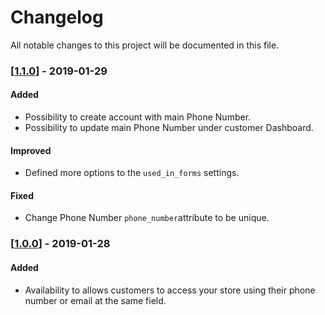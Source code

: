 # Changelog
All notable changes to this project will be documented in this file.

### [[1.1.0](https://github.com/magestat/magento2-sign-in-with-phone-number/releases/tag/1.1.0)] - 2019-01-29
#### Added
- Possibility to create account with main Phone Number.
- Possibility to update main Phone Number under customer Dashboard.

#### Improved
- Defined more options to the `used_in_forms` settings.

#### Fixed
- Change Phone Number `phone_number`attribute to be unique.


### [[1.0.0](https://github.com/magestat/magento2-sign-in-with-phone-number/releases/tag/1.0.0)] - 2019-01-28
#### Added
- Availability to allows customers to access your store using their phone number or email at the same field.

